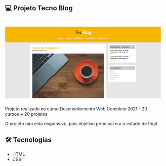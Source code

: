 ## 💻 Projeto Tecno Blog

<h1 align="center">
    <img alt="Tecno-Blog" title="#tecnoblog" src="imagens/banner.png" />
</h1>


Projeto realizado no curso Desenvolvimento Web Completo 2021 - 20 cursos + 20 projetos

O projeto não está responsivo, pois objetivo principal era o estudo de float.


## 🛠 Tecnologias

- HTML
- CSS
